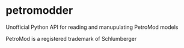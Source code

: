 # petromodder
Unofficial Python API for reading and manupulating PetroMod models

PetroMod is a registered trademark of Schlumberger

